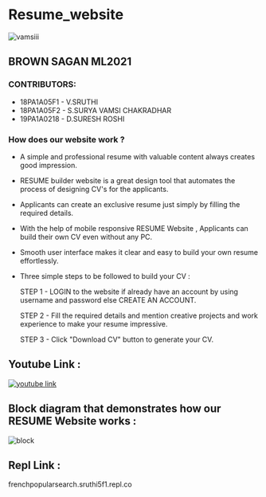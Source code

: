 # Resume_website
![vamsiii](https://user-images.githubusercontent.com/72785003/97105280-a8c60580-16df-11eb-98de-3395ca77c586.png)


## BROWN SAGAN ML2021

### CONTRIBUTORS:
- 18PA1A05F1 - V.SRUTHI
- 18PA1A05F2 - S.SURYA VAMSI CHAKRADHAR 
- 19PA1A0218 - D.SURESH ROSHI

### How does our website work ?
- A simple and professional resume with valuable content always creates good impression.
- RESUME builder website is a great design tool that automates the process of designing CV's for the applicants.
- Applicants can create an exclusive resume just simply by filling the required details.
- With the help of mobile responsive RESUME Website , Applicants can build their own CV even without any PC.
- Smooth user interface makes it clear and easy to build your own resume effortlessly.
- Three simple steps to be followed to build your CV : 
  
  STEP 1 - LOGIN to the website if already have an account by using username and password else CREATE AN ACCOUNT.
  
  STEP 2 - Fill the required details and mention creative projects and work experience to make your resume impressive.
  
  STEP 3 - Click "Download CV" button to generate your CV.

## Youtube Link :

[![youtube link](https://img.youtube.com/vi/-xJxLaWgj3I/0.jpg)](https://www.youtube.com/watch?v=-xJxLaWgj3I)

## Block diagram that demonstrates how our RESUME Website works :



![block](https://user-images.githubusercontent.com/61200479/97178672-d1243180-17bd-11eb-856f-32e98ee99ba6.PNG)
 
## Repl Link :
frenchpopularsearch.sruthi5f1.repl.co
 

